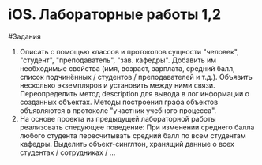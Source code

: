 iOS. Лабораторные работы 1,2
=============================

#Задания
1. Описать с помощью классов и протоколов сущности "человек", "студент", "преподаватель", "зав. кафедры". Добавить им необходимые свойства (имя, возраст, зарплата, средний балл, список подчинённых / студентов / преподавателей и т.д.). Объявить несколько экземпляров и установить между ними связи. Переопределить метод description для вывода в лог информации о созданных объектах. Методы построения графа объектов объявляются в протоколе "участник учебного процесса".
2. На основе проекта из предыдущей лабораторной работы реализовать следующее поведение: При изменении среднего балла любого студента пересчитывать средний балл по всем студентам кафедры. Выделить объект-синглтон, хранящий данные о всех студентах / сотрудниках / …
